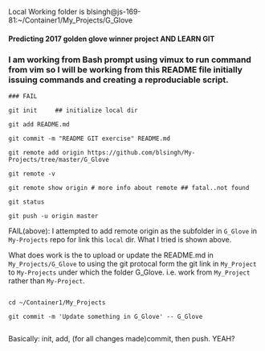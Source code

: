 
Local Working folder is blsingh@js-169-81:~/Container1/My_Projects/G_Glove

#### Predicting 2017 golden glove winner project AND LEARN GIT

### I am working from Bash prompt using vimux to run command from vim so I will be working from this README file initially issuing commands and creating a reproduciable script.







```
### FAIL

git init	 ## initialize local dir

git add README.md

git commit -m "README GIT exercise" README.md

git remote add origin https://github.com/blsingh/My-Projects/tree/master/G_Glove

git remote -v

git remote show origin # more info about remote ## fatal..not found

git status

git push -u origin master

```
FAIL(above): I attempted to add remote origin as the subfolder in `G_Glove` in `My-Projects` repo for link this `local` dir.  What I tried is shown above.

What does work is the to upload or update the README.md in `My_Projects/G_Glove` to using the git protocal form the git link in `My_Project` to `My-Projects` under which the folder G_Glove. i.e. work from `My_Project` rather than `My-Project`.

```

cd ~/Container1/My_Projects

git commit -m 'Update something in G_Glove' -- G_Glove


```


Basically: init, add, (for all changes made)commit, then push.  YEAH?


